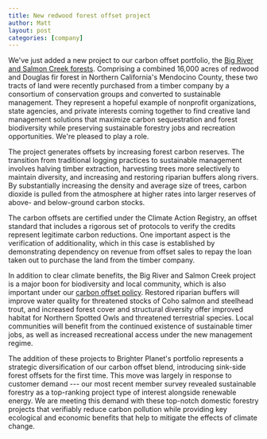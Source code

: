 ```yaml
---
title: New redwood forest offset project
author: Matt
layout: post
categories: [company]
---
```


We've just added a new project to our carbon offset portfolio, the [Big River and Salmon Creek forests](http://brighterplanet.com/projects/20-big_salmon_forest/).  Comprising a combined 16,000 acres of redwood and Douglas fir forest in Northern California's Mendocino County, these two tracts of land were recently purchased from a timber company by a consortium of conservation groups and converted to sustainable management.  They represent a hopeful example of nonprofit organizations, state agencies, and private interests coming together to find creative land management solutions that maximize carbon sequestration and forest biodiversity while preserving sustainable forestry jobs and recreation opportunities.  We're pleased to play a role.

The project generates offsets by increasing forest carbon reserves.  The transition from traditional logging practices to sustainable management involves halving timber extraction, harvesting trees more selectively to maintain diversity, and increasing and restoring riparian buffers along rivers.  By substantially increasing the density and average size of trees, carbon dioxide is pulled from the atmosphere at higher rates into larger reserves of above- and below-ground carbon stocks.

The carbon offsets are certified under the Climate Action Registry, an offset standard that includes a rigorous set of protocols to verify the credits represent legitimate carbon reductions.  One important aspect is the verification of additionality, which in this case is established by demonstrating dependency on revenue from offset sales to repay the loan taken out to purchase the land from the timber company.

In addition to clear climate benefits, the Big River and Salmon Creek project is a major boon for biodiversity and local community, which is also important under our [carbon offset policy](http://brighterplanet.com/pdfs/terms/Brighter_Planet-Carbon_Offset_Policy.pdf).  Restored riparian buffers will improve water quality for threatened stocks of Coho salmon and steelhead trout, and increased forest cover and structural diversity offer improved habitat for Northern Spotted Owls and threatened terrestrial species.  Local communities will benefit from the continued existence of sustainable timer jobs, as well as increased recreational access under the new management regime.

The addition of these projects to Brighter Planet's portfolio represents a strategic diversification of our carbon offset blend, introducing sink-side forest offsets for the first time.  This move was largely in response to customer demand --- our most recent member survey revealed sustainable forestry as a top-ranking project type of interest alongside renewable energy.  We are meeting this demand with these top-notch domestic forestry projects that verifiably reduce carbon pollution while providing key ecological and economic benefits that help to mitigate the effects of climate change.
